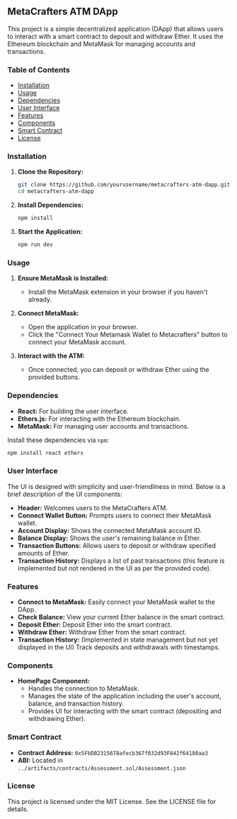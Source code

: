 ## MetaCrafters ATM DApp

This project is a simple decentralized application (DApp) that allows users to interact with a smart contract to deposit and withdraw Ether. It uses the Ethereum blockchain and MetaMask for managing accounts and transactions.

### Table of Contents
- [Installation](#installation)
- [Usage](#usage)
- [Dependencies](#dependencies)
- [User Interface](#user-interface)
- [Features](#features)
- [Components](#components)
- [Smart Contract](#smart-contract)
- [License](#license)

### Installation

1. **Clone the Repository:**
    ```sh
    git clone https://github.com/yourusername/metacrafters-atm-dapp.git
    cd metacrafters-atm-dapp
    ```

2. **Install Dependencies:**
    ```sh
    npm install
    ```

3. **Start the Application:**
    ```sh
    npm run dev
    ```

### Usage

1. **Ensure MetaMask is Installed:**
   - Install the MetaMask extension in your browser if you haven't already.

2. **Connect MetaMask:**
   - Open the application in your browser.
   - Click the "Connect Your Metamask Wallet to Metacrafters" button to connect your MetaMask account.

3. **Interact with the ATM:**
   - Once connected, you can deposit or withdraw Ether using the provided buttons.

### Dependencies

- **React:** For building the user interface.
- **Ethers.js:** For interacting with the Ethereum blockchain.
- **MetaMask:** For managing user accounts and transactions.

Install these dependencies via `npm`:
```sh
npm install react ethers
```

### User Interface

The UI is designed with simplicity and user-friendliness in mind. Below is a brief description of the UI components:

- **Header:** Welcomes users to the MetaCrafters ATM.
- **Connect Wallet Button:** Prompts users to connect their MetaMask wallet.
- **Account Display:** Shows the connected MetaMask account ID.
- **Balance Display:** Shows the user's remaining balance in Ether.
- **Transaction Buttons:** Allows users to deposit or withdraw specified amounts of Ether.
- **Transaction History:** Displays a list of past transactions (this feature is implemented but not rendered in the UI as per the provided code).

### Features

- **Connect to MetaMask:** Easily connect your MetaMask wallet to the DApp.
- **Check Balance:** View your current Ether balance in the smart contract.
- **Deposit Ether:** Deposit Ether into the smart contract.
- **Withdraw Ether:** Withdraw Ether from the smart contract.
- **Transaction History:** (Implemented in state management but not yet displayed in the UI) Track deposits and withdrawals with timestamps.

### Components

- **HomePage Component:**
  - Handles the connection to MetaMask.
  - Manages the state of the application including the user's account, balance, and transaction history.
  - Provides UI for interacting with the smart contract (depositing and withdrawing Ether).

### Smart Contract

- **Contract Address:** `0x5FbDB2315678afecb367f032d93F642f64180aa3`
- **ABI:** Located in `../artifacts/contracts/Assessment.sol/Assessment.json`

### License

This project is licensed under the MIT License. See the LICENSE file for details.
